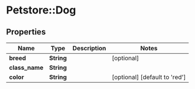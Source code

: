# Petstore::Dog

## Properties
Name | Type | Description | Notes
------------ | ------------- | ------------- | -------------
**breed** | **String** |  | [optional] 
**class_name** | **String** |  | 
**color** | **String** |  | [optional] [default to &#39;red&#39;]


